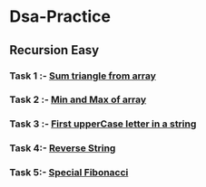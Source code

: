# Dsa-Practice <br>
## Recursion Easy <br>
### Task 1 :- [Sum triangle from array](https://www.geeksforgeeks.org/sum-triangle-from-array/)
### Task 2 :- [Min and Max of array ](https://www.geeksforgeeks.org/recursive-programs-to-find-minimum-and-maximum-elements-of-array/)
### Task 3 :- [First upperCase letter in a string](https://www.geeksforgeeks.org/first-uppercase-letter-in-a-string-iterative-and-recursive/)
### Task 4:- [Reverse String](https://leetcode.com/problems/reverse-string/)
### Task 5:- [Special Fibonacci](https://www.codechef.com/problems/FIBXOR01)
